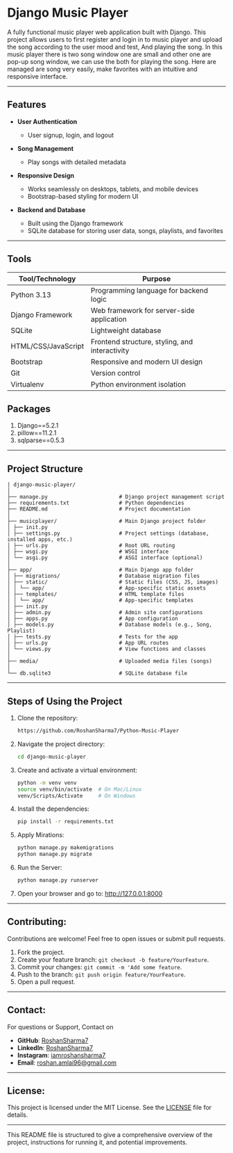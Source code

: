 # Django Music Player

A fully functional music player web application built with Django. This project allows users to first register and login in to music player and upload the song according to the user mood and test, And playing the song. In this music player there is two song window one are small and other one are pop-up song window, we can use the both for playing the song. Here are managed are song very easily, make favorites with an intuitive and responsive interface.

---

## Features

- **User Authentication**  
  - User signup, login, and logout  

- **Song Management**  
  - Play songs with detailed metadata 

- **Responsive Design**  
  - Works seamlessly on desktops, tablets, and mobile devices  
  - Bootstrap-based styling for modern UI

- **Backend and Database**  
  - Built using the Django framework  
  - SQLite database for storing user data, songs, playlists, and favorites

---

## Tools

| Tool/Technology         | Purpose                                           |
|------------------------|-------------------------------------------------|
| Python 3.13             | Programming language for backend logic           |
| Django Framework       | Web framework for server-side application        |
| SQLite                 | Lightweight database                              |
| HTML/CSS/JavaScript    | Frontend structure, styling, and interactivity   |
| Bootstrap              | Responsive and modern UI design                   |
| Git                    | Version control                                   |
| Virtualenv             | Python environment isolation                      |

## Packages

1. Django==5.2.1
2. pillow==11.2.1
3. sqlparse==0.5.3

---

## Project Structure

```
| django-music-player/
│
├── manage.py                       # Django project management script
├── requirements.txt                # Python dependencies
├── README.md                       # Project documentation
│
├── musicplayer/                    # Main Django project folder
│ ├── init.py
│ ├── settings.py                   # Project settings (database, installed apps, etc.)
│ ├── urls.py                       # Root URL routing
│ ├── wsgi.py                       # WSGI interface
│ └── asgi.py                       # ASGI interface (optional)
│
├── app/                            # Main Django app folder
│ ├── migrations/                   # Database migration files
│ ├── static/                       # Static files (CSS, JS, images)
│ │ └── app/                        # App-specific static assets
│ ├── templates/                    # HTML template files
│ │ └── app/                        # App-specific templates
│ ├── init.py
│ ├── admin.py                      # Admin site configurations
│ ├── apps.py                       # App configuration
│ ├── models.py                     # Database models (e.g., Song, Playlist)
│ ├── tests.py                      # Tests for the app
│ ├── urls.py                       # App URL routes
│ └── views.py                      # View functions and classes
│
├── media/                          # Uploaded media files (songs)
│
└── db.sqlite3                      # SQLite database file
```

---

## Steps of Using the Project

1. Clone the repository:
   ```sh
   https://github.com/RoshanSharma7/Python-Music-Player
   ```

2. Navigate the project directory:
   ```sh
   cd django-music-player
   ```

3. Create and activate a virtual environment:
    ```sh
    python -m venv venv
    source venv/bin/activate  # On Mac/Linux
    venv/Scripts/Activate     # On Windows
    ```

4. Install the dependencies:
    ```sh
    pip install -r requirements.txt
    ```

5. Apply Mirations:
   ```sh
   python manage.py makemigrations
   python manage.py migrate
   ```

6. Run the Server:
   ```sh
   python manage.py runserver
   ```

7. Open your browser and go to: http://127.0.0.1:8000

---

## Contributing:

Contributions are welcome! Feel free to open issues or submit pull requests.

1. Fork the project.
2. Create your feature branch: `git checkout -b feature/YourFeature`.
3. Commit your changes: `git commit -m 'Add some feature`.
4. Push to the branch: `git push origin feature/YourFeature`.
5. Open a pull request.

---

## Contact:

For questions or Support, Contact on
- **GitHub**: [RoshanSharma7](https://github.com/RoshanSharma7)
- **LinkedIn**: [RoshanSharma7](https://www.linkedin.com/in/roshan-sharma7)
- **Instagram**: [iamroshansharma7](https://www.instagram.com/iamroshansharma7/)
- **Email**: roshan.amlai96@gmail.com

---

## License:

This project is licensed under the MIT License. See the [LICENSE](LICENSE) file for details.

---

This README file is structured to give a comprehensive overview of the project, instructions for running it, and potential improvements.
